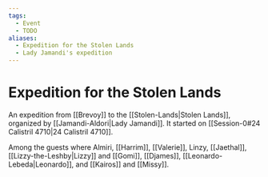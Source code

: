 ```yaml
---
tags:
  - Event
  - TODO
aliases:
  - Expedition for the Stolen Lands
  - Lady Jamandi's expedition
---
```

# Expedition for the Stolen Lands
An expedition from [[Brevoy]] to the [[Stolen-Lands|Stolen Lands]], organized by [[Jamandi-Aldori|Lady Jamandi]]. It started on [[Session-0#24 Calistril 4710|24 Calistril 4710]].

Among the guests where Almiri, [[Harrim]], [[Valerie]], Linzy, [[Jaethal]], [[Lizzy-the-Leshby|Lizzy]] and [[Gomi]], [[Djames]], [[Leonardo-Lebeda|Leonardo]], and [[Kairos]] and [[Missy]]. 
